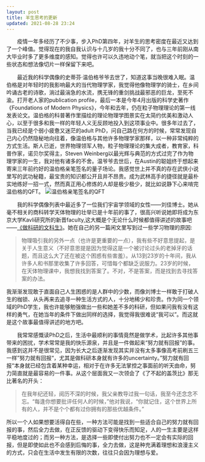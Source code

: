 ```yaml
---
layout: post
title: 羊生思考的更新
updated: 2021-08-28 23:24
---
```


&emsp;&emsp;疫情一年多经历了不少事，步入PhD第四年，对羊生的思考密度在最近又达到了一个峰值。觉得现在的我自我认识与十几岁的我十分不同了，也与三年前刚从南大毕业时多了更多维度的感知。觉得也许可以久违地动个笔，就当把这个时刻的一些状态和想法像切片一样保留下来吧。

&emsp;&emsp;最近我的科学偶像的史蒂芬·温伯格爷爷去世了，知道这事当晚很难入眠。温伯格是对年轻时的我影响最大的当代物理学家，我觉得他像物理学的骑士，在乡间吟诵古老的诗歌，淌过最湍急的水流，携无锋的重剑挑战最邪恶的巨龙，至死不渝。打开老人家的publication profile，最后一本是今年4月出版的科学史著作《Foundations of Modern Physics》，今年和去年，仍在粒子物理理论的第一线发表论文。温伯格的科普著作里描绘的理论物理学图景实在太简约优美和激动人心，以至于很多和我一样的年轻人义无反顾地投入到这项事业中。很多年过去了，当我已经是个弱小疲惫又迷茫的adult PhD，问自己路在何方的时候，常常发现自己内心仍然隐秘地向往着，像温伯格与其他许多物理学家那样，以一种非常纯粹的方式生活。斯人已逝，世界物理领军人物，粒子物理理论的集大成者，教育家，科普作家，诺贝尔奖得主，Steven Weinberg以最光辉与典范的方式过完了作为物理学家的一生，我对他有诸多的不舍。温爷爷去世后，在Austin的聪姐终于想起来寄来三年前约好的温伯格亲笔签名的量子场论。我感觉世上并不真的存在武侠小说里写的武功秘籍，最宝贵的知识都公开且并不昂贵。成为武林高手的捷径就是最朴实地练好一招一式，然而真正用心修炼的人却是极少极少，就比如说静下心来啃完温伯格的QFT。
![温伯格亲笔签名的QFT](/assets/img/qft.jpeg)

&emsp;&emsp;我的科学偶像列表中最近多了一位我们宇宙学领域的女性——刘佳博士。她从毫不相关的商科转学天体物理的壮举已是十年前的事了，很高兴听说她即将成为东京大学Kavli研究所的新晋faculty,这大概是个无论什么时候都值得讲述的故事吧——<a target="_blank" href="https://mp.weixin.qq.com/s/Yki8pehyj36S8Iw19pf_Og" >《做科研的文科生》</a>。她在自己的另一篇闲文里写到过一些学习物理的原因:
>物理吸引我的另外一点（也许是更重要的一点），我有些不好意思提起，是关于人生意义（不好意思提是因为觉得这是一个被讨论过头的老掉牙的话题，而且这么大了还在被这个困惑有些害羞）。从13到23岁的十年间，我从许多人和书那里收集了许多回答，可惜每个都缺乏说服力。23岁的时候，在天体物理课中，我想我找到答案了。不对，不是答案，而是找到去寻找答案的办法。

我渐渐发现敢于直面自己人生困惑的是人群中的少数，而像刘博士一样敢于打破人生的枷锁、从头再来去追寻一种生活方式的人，十分地稀少和珍贵。作为同一个领域的PhD学生，我也许能够勉强做出一些和她差不多的科研，但如果问我有没有这样的勇气，在她当年的条件下做出同样的选择，我觉得我很难说“我可以”。而这就是这个故事最值得讲述的地方吧。

&emsp;&emsp;我常常感慨读PhD之后，生活中最顺利的事情竟然是做学术，比起许多其他事带来的困扰，学术常常是我的快乐源泉，并且是一件做起来“努力就有回报”的事。我感到这并不是很常见，因为长大之后逐渐发现其实并没有太多事像高考前刷五三一样”努力就有回报“，尤其是做科研本身就有许多的uncertainty。”努力就有回报“本身就已经包含着某种幸运，相对于在许多无法掌控之事面前的听天由命，努力简直就是最容易的一件事。从这个层面我又一次领会了《了不起的盖茨比》那无比著名的开头：
>在我年纪还轻，阅历不深的时候，我父亲教导过我一句话，我至今还念念不忘。“每逢你想要批评任何人的时候，”他对我说，“你就记住，这个世界上所有的人，并不是个个都有过你拥有的那些优越条件。”

所以一个人如果想要活得自在些，一种方法可能是找到一些适合自己的努力就有回报的事，然后全力去做，在正反馈的驱动下变得快乐而知足，人的一生主要是这样平稳地度过的；而另一种方法，是选择一些即使付出努力也不一定会有实际的回报，但是即使如此也不会感到后悔的事，全力去做，这是种充满着理想和浪漫主义的方式，只会在生活中发生有限的次数，往往只会因为理想与爱。